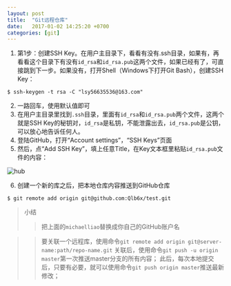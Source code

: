 ```yaml
---
layout: post
title:  "Git远程仓库"
date:   2017-01-02 14:25:20 +0700
categories: [git]
---
```


1.	第1步：创建SSH Key。在用户主目录下，看看有没有.ssh目录，如果有，再看看这个目录下有没有`id_rsa`和`id_rsa.pub`这两个文件，如果已经有了，可直接跳到下一步。如果没有，打开Shell（Windows下打开Git Bash），创建SSH Key：

```
$ ssh-keygen -t rsa -C "lsy56635536@163.com"
```

2.	一路回车，使用默认值即可
3.	在用户主目录里找到`.ssh`目录，里面有`id_rsa`和`id_rsa.pub`两个文件，这两个就是SSH Key的秘钥对，`id_rsa`是私钥，不能泄露出去，`id_rsa.pub`是公钥，可以放心地告诉任何人。
4.	登陆GitHub，打开“Account settings”，“SSH Keys”页面
5.	然后，点“Add SSH Key”，填上任意Title，在Key文本框里粘贴`id_rsa.pub`文件的内容：

![hub](http://139.129.117.12/img/0.png "hub")

6.	创建一个新的库之后，把本地仓库内容推送到GitHub仓库

```
$ git remote add origin git@github.com:Qlb6x/test.git
```

>小结
>>把上面的`michaelliao`替换成你自己的GitHub账户名

>>要关联一个远程库，使用命令`git remote add origin git@server-name:path/repo-name.git`
>>关联后，使用命令`git push -u origin master`第一次推送master分支的所有内容；
>>此后，每次本地提交后，只要有必要，就可以使用命令`git push origin master`推送最新修改；